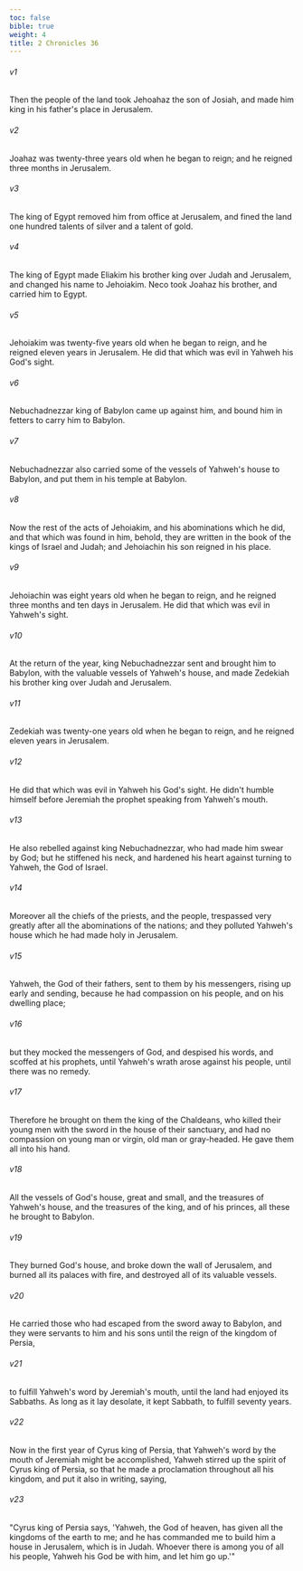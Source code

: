 ```yaml
---
toc: false
bible: true
weight: 4
title: 2 Chronicles 36
---
```


###### v1 
Then the people of the land took Jehoahaz the son of Josiah, and made him king in his father's place in Jerusalem. 

###### v2 
Joahaz was twenty-three years old when he began to reign; and he reigned three months in Jerusalem. 

###### v3 
The king of Egypt removed him from office at Jerusalem, and fined the land one hundred talents of silver and a talent of gold. 

###### v4 
The king of Egypt made Eliakim his brother king over Judah and Jerusalem, and changed his name to Jehoiakim. Neco took Joahaz his brother, and carried him to Egypt. 

###### v5 
Jehoiakim was twenty-five years old when he began to reign, and he reigned eleven years in Jerusalem. He did that which was evil in Yahweh his God's sight. 

###### v6 
Nebuchadnezzar king of Babylon came up against him, and bound him in fetters to carry him to Babylon. 

###### v7 
Nebuchadnezzar also carried some of the vessels of Yahweh's house to Babylon, and put them in his temple at Babylon. 

###### v8 
Now the rest of the acts of Jehoiakim, and his abominations which he did, and that which was found in him, behold, they are written in the book of the kings of Israel and Judah; and Jehoiachin his son reigned in his place. 

###### v9 
Jehoiachin was eight years old when he began to reign, and he reigned three months and ten days in Jerusalem. He did that which was evil in Yahweh's sight. 

###### v10 
At the return of the year, king Nebuchadnezzar sent and brought him to Babylon, with the valuable vessels of Yahweh's house, and made Zedekiah his brother king over Judah and Jerusalem. 

###### v11 
Zedekiah was twenty-one years old when he began to reign, and he reigned eleven years in Jerusalem. 

###### v12 
He did that which was evil in Yahweh his God's sight. He didn't humble himself before Jeremiah the prophet speaking from Yahweh's mouth. 

###### v13 
He also rebelled against king Nebuchadnezzar, who had made him swear by God; but he stiffened his neck, and hardened his heart against turning to Yahweh, the God of Israel. 

###### v14 
Moreover all the chiefs of the priests, and the people, trespassed very greatly after all the abominations of the nations; and they polluted Yahweh's house which he had made holy in Jerusalem. 

###### v15 
Yahweh, the God of their fathers, sent to them by his messengers, rising up early and sending, because he had compassion on his people, and on his dwelling place; 

###### v16 
but they mocked the messengers of God, and despised his words, and scoffed at his prophets, until Yahweh's wrath arose against his people, until there was no remedy. 

###### v17 
Therefore he brought on them the king of the Chaldeans, who killed their young men with the sword in the house of their sanctuary, and had no compassion on young man or virgin, old man or gray-headed. He gave them all into his hand. 

###### v18 
All the vessels of God's house, great and small, and the treasures of Yahweh's house, and the treasures of the king, and of his princes, all these he brought to Babylon. 

###### v19 
They burned God's house, and broke down the wall of Jerusalem, and burned all its palaces with fire, and destroyed all of its valuable vessels. 

###### v20 
He carried those who had escaped from the sword away to Babylon, and they were servants to him and his sons until the reign of the kingdom of Persia, 

###### v21 
to fulfill Yahweh's word by Jeremiah's mouth, until the land had enjoyed its Sabbaths. As long as it lay desolate, it kept Sabbath, to fulfill seventy years. 

###### v22 
Now in the first year of Cyrus king of Persia, that Yahweh's word by the mouth of Jeremiah might be accomplished, Yahweh stirred up the spirit of Cyrus king of Persia, so that he made a proclamation throughout all his kingdom, and put it also in writing, saying, 

###### v23 
"Cyrus king of Persia says, 'Yahweh, the God of heaven, has given all the kingdoms of the earth to me; and he has commanded me to build him a house in Jerusalem, which is in Judah. Whoever there is among you of all his people, Yahweh his God be with him, and let him go up.'"

